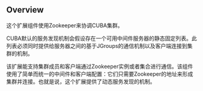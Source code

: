 ## Overview
这个扩展组件使用Zookeeper来协调CUBA集群。

CUBA默认的服务发现机制会假设存在一个可用中间件服务器的静态固定列表。此列表必须同时提供给服务器之间的基于JGroups的通信机制以及客户端连接到集群的机制。

该扩展能支持集群成员和客户端通过Zookeeper实例或者集合进行通信。该组件使用了简单而统一的中间件和客户端配置：它们只需要Zookeeper的地址来形成集群并连接。也就是说，这个扩展提供了动态服务发现的机制。
